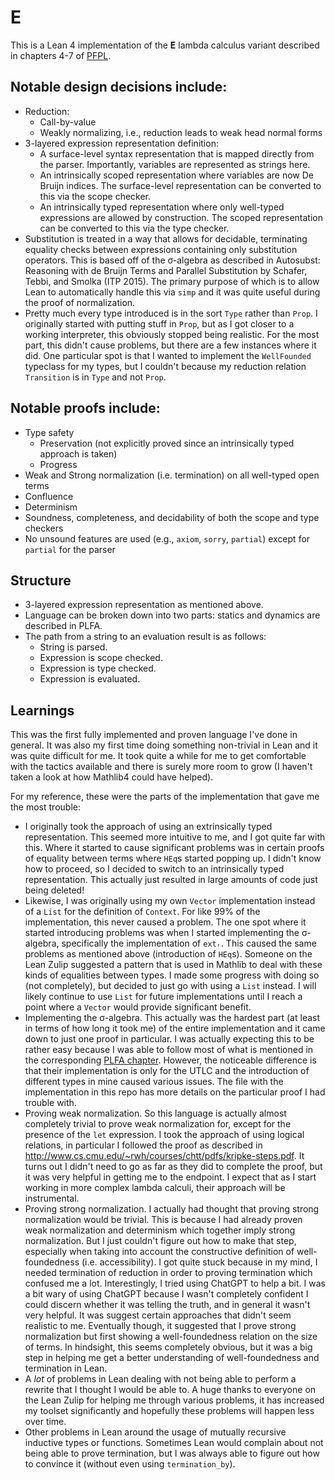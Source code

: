 # **E**

This is a Lean 4 implementation of the **E** lambda calculus variant described in chapters 4-7 of [PFPL](http://www.cs.cmu.edu/~rwh/pfpl.html).

## Notable design decisions include:
 * Reduction:
    + Call-by-value
    + Weakly normalizing, i.e., reduction leads to weak head normal forms 
 * 3-layered expression representation definition:
    + A surface-level syntax representation that is mapped directly from the parser. Importantly, variables are represented as strings here.
    + An intrinsically scoped representation where variables are now De Bruijn indices. The surface-level representation can be converted to this via the scope checker.
    + An intrinsically typed representation where only well-typed expressions are allowed by construction. The scoped representation can be converted to this via the type checker.
 * Substitution is treated in a way that allows for decidable, terminating equality checks between expressions containing only substitution operators. This is based off of the σ-algebra as described in Autosubst: Reasoning with de Bruijn Terms and Parallel Substitution by Schafer, Tebbi, and Smolka (ITP 2015). The primary purpose of which is to allow Lean to automatically handle this via `simp` and it was quite useful during the proof of normalization.
 * Pretty much every type introduced is in the sort `Type` rather than `Prop`. I originally started with putting stuff in `Prop`, but as I got closer to a working interpreter, this obviously stopped being realistic. For the most part, this didn't cause problems, but there are a few instances where it did. One particular spot is that I wanted to implement the `WellFounded` typeclass for my types, but I couldn't because my reduction relation `Transition` is in `Type` and not `Prop`.

## Notable proofs include:
 * Type safety
    + Preservation (not explicitly proved since an intrinsically typed approach is taken)
    + Progress
 * Weak and Strong normalization (i.e. termination) on all well-typed open terms
 * Confluence
 * Determinism
 * Soundness, completeness, and decidability of both the scope and type checkers
 * No unsound features are used (e.g., `axiom`, `sorry`, `partial`) except for `partial` for the parser

## Structure

 * 3-layered expression representation as mentioned above.
 * Language can be broken down into two parts: statics and dynamics are described in PLFA.
 * The path from a string to an evaluation result is as follows:
    + String is parsed.
    + Expression is scope checked.
    + Expression is type checked.
    + Expression is evaluated.

## Learnings

This was the first fully implemented and proven language I've done in general. It was also my first time doing something non-trivial in Lean and it was quite difficult for me. It took quite a while for me to get comfortable with the tactics available and there is surely more room to grow (I haven't taken a look at how Mathlib4 could have helped).

For my reference, these were the parts of the implementation that gave me the most trouble:
 * I originally took the approach of using an extrinsically typed representation. This seemed more intuitive to me, and I got quite far with this. Where it started to cause significant problems was in certain proofs of equality between terms where `HEq`s started popping up. I didn't know how to proceed, so I decided to switch to an intrinsically typed representation. This actually just resulted in large amounts of code just being deleted!
 * Likewise, I was originally using my own `Vector` implementation instead of a `List` for the definition of `Context`. For like 99% of the implementation, this never caused a problem. The one spot where it started introducing problems was when I started implementing the σ-algebra, specifically the implementation of `extᵣ`. This caused the same problems as mentioned above (introduction of `HEq`s). Someone on the Lean Zulip suggested a pattern that is used in Mathlib to deal with these kinds of equalities between types. I made some progress with doing so (not completely), but decided to just go with using a `List` instead. I will likely continue to use `List` for future implementations until I reach a point where a `Vector` would provide significant benefit.
 * Implementing the σ-algebra. This actually was the hardest part (at least in terms of how long it took me) of the entire implementation and it came down to just one proof in particular. I was actually expecting this to be rather easy because I was able to follow most of what is mentioned in the corresponding [PLFA chapter](https://plfa.github.io/Substitution/). However, the noticeable difference is that their implementation is only for the UTLC and the introduction of different types in mine caused various issues. The file with the implementation in this repo has more details on the particular proof I had trouble with.
 * Proving weak normalization. So this language is actually almost completely trivial to prove weak normalization for, except for the presence of the `let` expression. I took the approach of using logical relations, in particular I followed the proof as described in http://www.cs.cmu.edu/~rwh/courses/chtt/pdfs/kripke-steps.pdf. It turns out I didn't need to go as far as they did to complete the proof, but it was very helpful in getting me to the endpoint. I expect that as I start working in more complex lambda calculi, their approach will be instrumental.
 * Proving strong normalization. I actually had thought that proving strong normalization would be trivial. This is because I had already proven weak normalization and determinism which together imply strong normalization. But I just couldn't figure out how to make that step, especially when taking into account the constructive definition of well-foundedness (i.e. accessibility). I got quite stuck because in my mind, I needed termination of reduction in order to proving termination which confused me a lot. Interestingly, I tried using ChatGPT to help a bit. I was a bit wary of using ChatGPT because I wasn't completely confident I could discern whether it was telling the truth, and in general it wasn't very helpful. It was suggest certain approaches that didn't seem realistic to me. Eventually though, it suggested that I prove strong normalization but first showing a well-foundedness relation on the size of terms. In hindsight, this seems completely obvious, but it was a big step in helping me get a better understanding of well-foundedness and termination in Lean.
 * A *lot* of problems in Lean dealing with not being able to perform a rewrite that I thought I would be able to. A huge thanks to everyone on the Lean Zulip for helping me through various problems, it has increased my toolset significantly and hopefully these problems will happen less over time.
 * Other problems in Lean around the usage of mutually recursive inductive types or functions. Sometimes Lean would complain about not being able to prove termination, but I was always able to figure out how to convince it (without even using `termination_by`).
